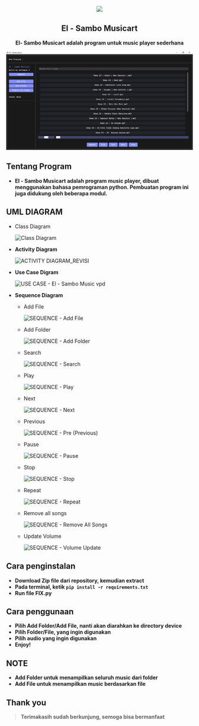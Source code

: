 <p align="center"><img src="music.ico"></p>
<h2 align="center">El - Sambo Musicart</h2>
<p align="center"><b>El- Sambo Musicart adalah program untuk music player sederhana</b></p>
<kbd><img src="Main Page.PNG"></kbd>

## Tentang Program
- **El - Sambo Musicart adalah program music player, dibuat menggunakan bahasa pemrograman python. Pembuatan program ini juga didukung oleh beberapa modul.**

## UML DIAGRAM
- Class Diagram
  
  ![Class Diagram](https://github.com/rookienthusiast/music-player/assets/112974190/48bf6f79-2abc-4a91-8daa-bfdc1f0fd5ec)
- **Activity Diagram**

  ![ACTIVITY DIAGRAM_REVISI](https://github.com/rookienthusiast/music-player/assets/112974190/e3b16625-eae6-4b34-86c9-93dfca52d913)
- **Use Case Digram**

  ![USE CASE - El - Sambo Music vpd](https://github.com/rookienthusiast/music-player/assets/112974190/298f591b-f453-4ec5-8869-9260bd75f563)
- **Sequence Diagram**
  - Add File
    
    ![SEQUENCE - Add File](https://github.com/rookienthusiast/music-player/assets/112974190/9fb7993d-64c0-4ba7-b76e-d46bbdb72e20)
  - Add Folder

    ![SEQUENCE - Add Folder](https://github.com/rookienthusiast/music-player/assets/112974190/34c86ccb-b90e-4b36-924e-8a8048cbe619)
  - Search

    ![SEQUENCE - Search](https://github.com/rookienthusiast/music-player/assets/112974190/83f83db6-6700-4e52-9696-1f17584d8b37)
  - Play

    ![SEQUENCE - Play](https://github.com/rookienthusiast/music-player/assets/112974190/f7a0b5a3-56a1-49cb-b187-7abf5eb50868)
  - Next

    ![SEQUENCE - Next](https://github.com/rookienthusiast/music-player/assets/112974190/03e38958-5715-4a82-88bf-60538a5d9f8d)
  - Previous

    ![SEQUENCE - Pre (Previous)](https://github.com/rookienthusiast/music-player/assets/112974190/c2a92a63-8f23-425d-938f-d685671a0353)
  - Pause
  
    ![SEQUENCE - Pause](https://github.com/rookienthusiast/music-player/assets/112974190/9c2dcff4-aab7-42d2-8002-e0a455f8d4b0)
  - Stop

    ![SEQUENCE - Stop](https://github.com/rookienthusiast/music-player/assets/112974190/40ed4937-5f4b-4d36-b86c-41afad2c93b9)
  - Repeat

    ![SEQUENCE - Repeat](https://github.com/rookienthusiast/music-player/assets/112974190/6549f2ac-9539-4630-b38c-cbf87c9017c6)
  - Remove all songs

    ![SEQUENCE - Remove All Songs](https://github.com/rookienthusiast/music-player/assets/112974190/90817681-c660-44ca-847b-3fc6c6b380e9)
  - Update Volume

    ![SEQUENCE - Volume Update](https://github.com/rookienthusiast/music-player/assets/112974190/45fe21ec-7678-4b0a-8c03-576620cfb9bf)

## Cara penginstalan
- **Download Zip file dari repository, kemudian extract**
- **Pada terminal, ketik `pip install -r requirements.txt`**
- **Run file FIX.py**

## Cara penggunaan
- **Pilih Add Folder/Add File, nanti akan diarahkan ke directory device**
- **Pilih Folder/File, yang ingin digunakan**
- **Pilih audio yang ingin digunakan**
- **Enjoy!**

## NOTE
- **Add Folder untuk menampilkan seluruh music dari folder**
- **Add File untuk menampilkan music berdasarkan file**

## Thank you
> **Terimakasih sudah berkunjung, semoga bisa bermanfaat**
